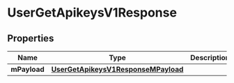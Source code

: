 
# UserGetApikeysV1Response

## Properties
| Name | Type | Description | Notes |
| ------------ | ------------- | ------------- | ------------- |
| **mPayload** | [**UserGetApikeysV1ResponseMPayload**](UserGetApikeysV1ResponseMPayload.md) |  |  |



